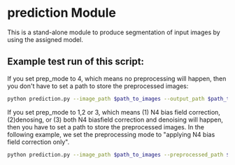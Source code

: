 # **prediction Module**
This is a stand-alone module to produce segmentation of input images by using the assigned model.

## Example test run of this script:
If you set prep_mode to 4, which means no preprocessing will happen, then you don't have to set a path to store the preprocessed images:


```bash
python prediction.py --image_path $path_to_images --output_path $path_to_output --pretrained $path_to_pretrained_model --prep_mode 4
```

If you set prep_mode to 1,2 or 3, which means (1) N4 bias field correction, (2)denosing, or (3) both N4 biasfield correction and denoising will happen, then you have to set a path to store the preprocessed images. In the following example, we set the preprocessing mode to "applying N4 bias field correction only".

```bash
python prediction.py --image_path $path_to_images --preprocessed_path $path_to_preprocessed_images --output_path $path_to_output --pretrained $path_to_pretrained_model --prep_mode 1
```
